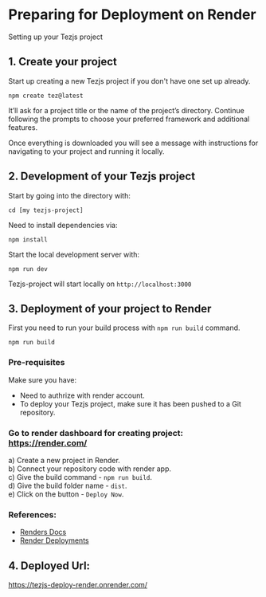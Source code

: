 
# Preparing for Deployment on Render
Setting up your Tezjs project

## 1. Create your project
Start up creating a new Tezjs project if you don't have one set up already.
```
npm create tez@latest
```

It’ll ask for a project title or the name of the project’s directory. Continue following the prompts to choose your preferred framework and additional features.

Once everything is downloaded you will see a message with instructions for navigating to your project and running it locally.

## 2. Development of your Tezjs project
Start by going into the directory with:
```
cd [my tezjs-project]
```
Need to install dependencies via:
```
npm install
```

Start the local development server with:
```
npm run dev
```

Tezjs-project will start locally on `http://localhost:3000`

## 3. Deployment of your project to Render
First you need to run your build process with `npm run build` command.
```
npm run build
```

### Pre-requisites
Make sure you have:
  - Need to authrize with render account.
  - To deploy your Tezjs project, make sure it has been pushed to a Git repository.

### Go to render dashboard for creating project:  https://render.com/

  a) Create a new project in Render. \
  b) Connect your repository code with render app. \
  c) Give the build command - `npm run build`. \
  d) Give the build folder name - `dist`. \
  e) Click on the button - `Deploy Now`. 
  
### References:
 - [Renders Docs](https://render.com/docs/)
- [Render Deployments](https://render.com/docs/deploy-vue-js)
## 4.  Deployed Url:
https://tezjs-deploy-render.onrender.com/
